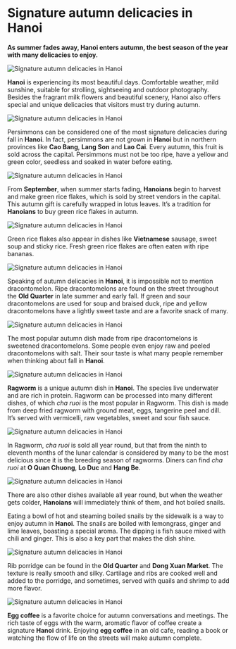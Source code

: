 # Signature autumn delicacies in Hanoi

**As summer fades away, Hanoi enters autumn, the best season of the year with many delicacies to enjoy.**

![Signature autumn delicacies in Hanoi](../../images/signature-autumn-delicacies-in-hanoi01.jpg)

**Hanoi** is experiencing its most beautiful days. Comfortable weather, mild sunshine, suitable for strolling, sightseeing and outdoor photography. Besides the fragrant milk flowers and beautiful scenery, Hanoi also offers special and unique delicacies that visitors must try during autumn.

![Signature autumn delicacies in Hanoi](../../images/signature-autumn-delicacies-in-hanoi02.jpg)

Persimmons can be considered one of the most signature delicacies during fall in **Hanoi**. In fact, persimmons are not grown in **Hanoi** but in northern provinces like **Cao Bang**, **Lang Son** and **Lao Cai**. Every autumn, this fruit is sold across the capital. Persimmons must not be too ripe, have a yellow and green color, seedless and soaked in water before eating.

![Signature autumn delicacies in Hanoi](../../images/signature-autumn-delicacies-in-hanoi03.jpg)

From **September**, when summer starts fading, **Hanoians** begin to harvest and make green rice flakes, which is sold by street vendors in the capital. This autumn gift is carefully wrapped in lotus leaves. It’s a tradition for **Hanoians** to buy green rice flakes in autumn.

![Signature autumn delicacies in Hanoi](../../images/signature-autumn-delicacies-in-hanoi04.jpg)

Green rice flakes also appear in dishes like **Vietnamese** sausage, sweet soup and sticky rice. Fresh green rice flakes are often eaten with ripe bananas.

![Signature autumn delicacies in Hanoi](../../images/signature-autumn-delicacies-in-hanoi05.jpg)

Speaking of autumn delicacies in **Hanoi**, it is impossible not to mention dracontomelon. Ripe dracontomelons are found on the street throughout the **Old Quarter** in late summer and early fall. If green and sour dracontomelons are used for soup and braised duck, ripe and yellow dracontomelons have a lightly sweet taste and are a favorite snack of many.

![Signature autumn delicacies in Hanoi](../../images/signature-autumn-delicacies-in-hanoi06.jpg)

The most popular autumn dish made from ripe dracontomelons is sweetened dracontomelons. Some people even enjoy raw and peeled dracontomelons with salt. Their sour taste is what many people remember when thinking about fall in **Hanoi**.

![Signature autumn delicacies in Hanoi](../../images/signature-autumn-delicacies-in-hanoi07.jpg)

**Ragworm** is a unique autumn dish in **Hanoi**. The species live underwater and are rich in protein. Ragworm can be processed into many different dishes, of which _cha ruoi_ is the most popular in Ragworm. This dish is made from deep fried ragworm with ground meat, eggs, tangerine peel and dill. It’s served with vermicelli, raw vegetables, sweet and sour fish sauce.

![Signature autumn delicacies in Hanoi](../../images/signature-autumn-delicacies-in-hanoi08.jpg)

In Ragworm, _cha ruoi_ is sold all year round, but that from the ninth to eleventh months of the lunar calendar is considered by many to be the most delicious since it is the breeding season of ragworms. Diners can find _cha ruoi_ at **O ​​Quan Chuong**, **Lo Duc** and **Hang Be**.

![Signature autumn delicacies in Hanoi](../../images/signature-autumn-delicacies-in-hanoi09.jpg)

There are also other dishes available all year round, but when the weather gets colder, **Hanoians** will immediately think of them, and hot boiled snails.

Eating a bowl of hot and steaming boiled snails by the sidewalk is a way to enjoy autumn in **Hanoi**. The snails are boiled with lemongrass, ginger and lime leaves, boasting a special aroma. The dipping is fish sauce mixed with chili and ginger. This is also a key part that makes the dish shine.

![Signature autumn delicacies in Hanoi](../../images/signature-autumn-delicacies-in-hanoi010.jpg)

Rib porridge can be found in the **Old Quarter** and **Dong Xuan Market**. The texture is really smooth and silky. Cartilage and ribs are cooked well and added to the porridge, and sometimes, served with quails and shrimp to add more flavor.

![Signature autumn delicacies in Hanoi](../../images/signature-autumn-delicacies-in-hanoi011.jpg)

**Egg coffee** is a favorite choice for autumn conversations and meetings. The rich taste of eggs with the warm, aromatic flavor of coffee create a signature **Hanoi** drink. Enjoying **egg coffee** in an old cafe, reading a book or watching the flow of life on the streets will make autumn complete.